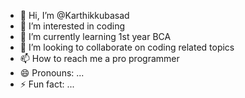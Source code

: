 - 👋 Hi, I’m @Karthikkubasad
- 👀 I’m interested in coding 
- 🌱 I’m currently learning 1st year BCA
- 💞️ I’m looking to collaborate on coding related topics
- 📫 How to reach me a pro programmer
- 😄 Pronouns: ...
- ⚡ Fun fact: ...

<!---
Karthikkubasad/Karthikkubasad is a ✨ special ✨ repository because its `README.md` (this file) appears on your GitHub profile.
You can click the Preview link to take a look at your changes.
--->
